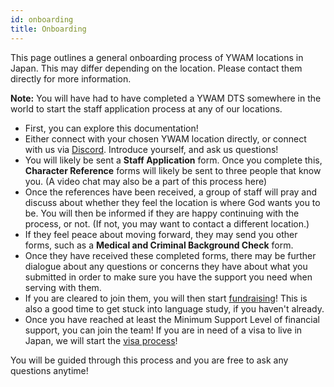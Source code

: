```yaml
---
id: onboarding
title: Onboarding
---
```


This page outlines a general onboarding process of YWAM locations in Japan. This may differ depending on the location. Please contact them directly for more information.

**Note:** You will have had to have completed a YWAM DTS somewhere in the world to start the staff application process at any of our locations.

- First, you can explore this documentation!
- Either connect with your chosen YWAM location directly, or connect with us via [Discord](https://discord.gg/QzqwUfBpUv/). Introduce yourself, and ask us questions!
- You will likely be sent a **Staff Application** form. Once you complete this, **Character Reference** forms will likely be sent to three people that know you. (A video chat may also be a part of this process here)
- Once the references have been received, a group of staff will pray and discuss about whether they feel the location is where God wants you to be. You will then be informed if they are happy continuing with the process, or not. (If not, you may want to contact a different location.)
- If they feel peace about moving forward, they may send you other forms, such as a **Medical and Criminal Background Check** form.
- Once they have received these completed forms, there may be further dialogue about any questions or concerns they have about what you submitted in order to make sure you have the support you need when serving with them.
- If you are cleared to join them, you will then start [fundraising](fundraising.md)! This is also a good time to get stuck into language study, if you haven't already.
- Once you have reached at least the Minimum Support Level of financial support, you can join the team! If you are in need of a visa to live in Japan, we will start the [visa process](visaApply.md)!

You will be guided through this process and you are free to ask any questions anytime!
